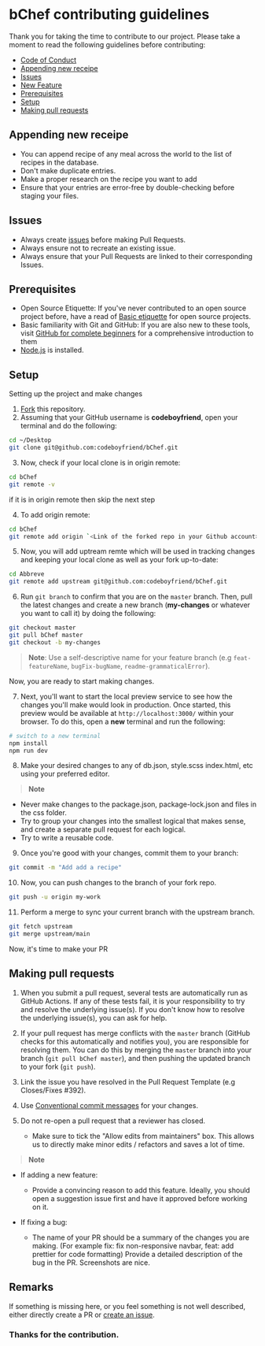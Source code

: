 # bChef contributing guidelines

Thank you for taking the time to contribute to our project. Please take a moment to read the following guidelines before contributing:

- [Code of Conduct](https://github.com/codeboyfriend/bChef/blob/master/CODE_OF_CONDUCT.md)
- [Appending new receipe](#appending-new-receipe)
- [Issues](#issues)
- [New Feature](#new-feature)
- [Prerequisites](#prerequisites)
- [Setup](#setup)
- [Making pull requests](#making-pull-requests)

## Appending new receipe

- You can append recipe of any meal across the world to the list of recipes in the database.
- Don't make duplicate entries.
- Make a proper research on the recipe you want to add
- Ensure that your entries are error-free by double-checking before staging your files.

## Issues

- Always create [issues](https://github.com/codeboyfriend/bChef/issues) before making Pull Requests.
- Always ensure not to recreate an existing issue.
- Always ensure that your Pull Requests are linked to their corresponding Issues.

## Prerequisites

- Open Source Etiquette: If you've never contributed to an open source project before, have a read of [Basic etiquette](https://developer.mozilla.org/en-US/docs/MDN/Contribute/GitHub_beginners) for open source projects.
- Basic familiarity with Git and GitHub: If you are also new to these tools, visit [GitHub for complete beginners](https://developer.mozilla.org/en-US/docs/MDN/Contribute/GitHub_beginners) for a comprehensive introduction to them
- [Node.js](https://nodejs.org/) is installed.

## Setup

Setting up the project and make changes

1. [Fork](https://github.com/codeboyfriend/bChef/fork) this repository.
2. Assuming that your GitHub username is **codeboyfriend**, open your terminal and do the following: 

```sh
cd ~/Desktop
git clone git@github.com:codeboyfriend/bChef.git
```

3. Now, check if your local clone is in origin remote:

```sh
cd bChef
git remote -v
```

if it is in origin remote then skip the next step

4. To add origin remote:

```sh
cd bChef
git remote add origin `<Link of the forked repo in your Github account>`
```

5. Now, you will add uptream remte which will be used in tracking changes and keeping your local clone as well as your fork up-to-date:

```sh
cd Abbreve
git remote add upstream git@github.com:codeboyfriend/bChef.git
```

6. Run `git branch` to confirm that you are on the `master` branch. Then, pull the latest changes and create a new branch (**my-changes** or whatever you want to call it) by doing the following:

```sh
git checkout master
git pull bChef master
git checkout -b my-changes
```

> **Note**: Use a self-descriptive name for your feature branch (e.g `feat-featureName`, `bugFix-bugName`, `readme-grammaticalError`).

Now, you are ready to start making changes.

7. Next, you'll want to start the local preview service to see how the changes you'll make would look in production. Once started, this preview would be available at `http://localhost:3000/` within your browser. To do this, open a **new** terminal and run the following:

```sh
# switch to a new terminal
npm install
npm run dev
```

8. Make your desired changes to any of db.json, style.scss index.html, etc using your preferred editor. 

> **Note** 
- Never make changes to the package.json, package-lock.json and files in the css folder. 
- Try to group your changes into the smallest logical that makes sense, and create a separate pull request for each logical.
- Try to write a reusable code.

9. Once you're good with your changes, commit them to your branch:

```sh 
git commit -m "Add add a recipe"
```

10. Now, you can push changes to the branch of your fork repo.

```sh
git push -u origin my-work
```
11. Perform a merge to sync your current branch with the upstream branch.

 ```bash
git fetch upstream
git merge upstream/main
```

Now, it's time to make your PR

## Making pull requests

1. When you submit a pull request, several tests are automatically run as GitHub Actions. If any of these tests fail, it is your responsibility to try and resolve the underlying issue(s). If you don't know how to resolve the underlying issue(s), you can ask for help.

2. If your pull request has merge conflicts with the `master` branch (GitHub checks for this automatically and notifies you), you are responsible for resolving them. You can do this by merging the `master` branch into your branch (`git pull bChef master`), and then pushing the updated branch to your fork (`git push`).

3. Link the issue you have resolved in the Pull Request Template (e.g Closes/Fixes #392).
4. Use [Conventional commit messages](https://www.conventionalcommits.org/en/v1.0.0/) for your changes.
5. Do not re-open a pull request that a reviewer has closed.
    - Make sure to tick the "Allow edits from maintainers" box. This allows us to directly make minor edits / refactors and saves a lot of time.

> **Note**
- If adding a new feature:
  - Provide a convincing reason to add this feature. Ideally, you should open a suggestion issue first and have it approved before working on it.
  
- If fixing a bug:
  - The name of your PR should be a summary of the changes you are making. (For example fix: fix non-responsive navbar, feat: add prettier for code formatting)
  Provide a detailed description of the bug in the PR. Screenshots are nice.
  

## Remarks

If something is missing here, or you feel something is not well described, either directly create a PR or [create an issue](https://github.com/codeboyfriend/bChef/issues).    

### Thanks for the contribution.